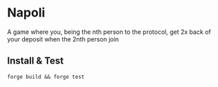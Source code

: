 # Napoli

A game where you, being the nth person to the protocol, get 2x back of your deposit when the 2nth person join

## Install & Test

```
forge build && forge test
```